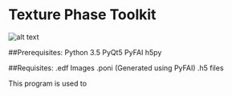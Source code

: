 # Texture Phase Toolkit

![alt text](https://github.com/channagiri/texture-phase-toolkit/blob/master/Screenshot.png)

##Prerequisites: 
Python 3.5
PyQt5
PyFAI
h5py

##Requisites:
.edf Images 
.poni (Generated using PyFAI)
.h5 files

This program is used to 
